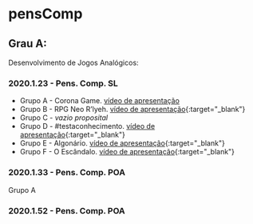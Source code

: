 # pensComp

## Grau A:
Desenvolvimento de Jogos Analógicos:

### 2020.1.23 - Pens. Comp. SL
* Grupo A - Corona Game. [vídeo de apresentação](https://youtu.be/wLLTBRqdm8Q "(target=_blank)") 
* Grupo B - RPG Neo R’lyeh. [vídeo de apresentação](https://youtu.be/CT1TaBh47y4){:target="_blank"}
* Grupo C - _vazio proposital_
* Grupo D - #testaconhecimento. [vídeo de apresentação](https://youtu.be/22J26KAQVK4){:target="_blank"}
* Grupo E - Algonário. [vídeo de apresentação](https://www.youtube.com/watch?v=e4DKGwkhPAg&feature=youtu.be){:target="_blank"}
* Grupo F - O Escândalo. [vídeo de apresentação](https://youtu.be/W_hrYjmY8bM){:target="_blank"}


### 2020.1.33 - Pens. Comp. POA
Grupo A




### 2020.1.52 - Pens. Comp. POA
